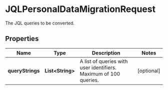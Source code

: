 

# JQLPersonalDataMigrationRequest

The JQL queries to be converted.

## Properties

| Name | Type | Description | Notes |
|------------ | ------------- | ------------- | -------------|
|**queryStrings** | **List&lt;String&gt;** | A list of queries with user identifiers. Maximum of 100 queries. |  [optional] |



